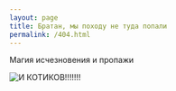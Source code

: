 ```yaml
---
layout: page
title: Братан, мы походу не туда попали
permalink: /404.html
---
```


Магия исчезновения и пропажи

![И КОТИКОВ!!!!!!!](https://http.cat/api/404)
